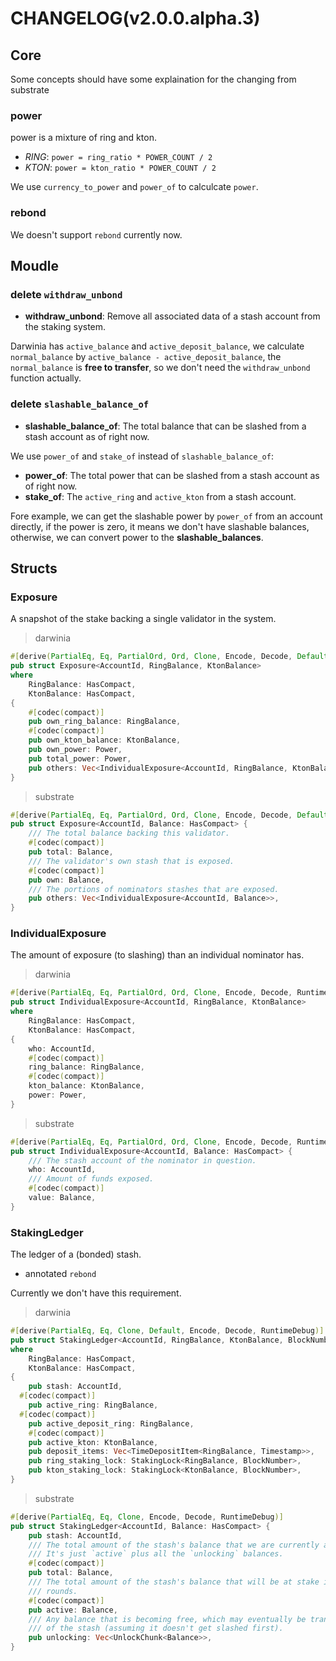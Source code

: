 # CHANGELOG(v2.0.0.alpha.3)

## Core

Some concepts should have some explaination for the changing from substrate

### power

power is a mixture of ring and kton.

+ *RING*: `power = ring_ratio * POWER_COUNT / 2`
+ *KTON*: `power = kton_ratio * POWER_COUNT / 2`

We use `currency_to_power` and `power_of` to calculcate `power`.

### rebond

We doesn't support `rebond` currently now.

## Moudle

### delete `withdraw_unbond`

+ **withdraw_unbond**: Remove all associated data of a stash account from the staking system.

Darwinia has `active_balance` and `active_deposit_balance`, we calculate `normal_balance` by `active_balance - active_deposit_balance`, the `normal_balance` is **free to transfer**, so we don't need the `withdraw_unbond` function actually.

### delete `slashable_balance_of`

+ **slashable_balance_of**: The total balance that can be slashed from a stash account as of right now.

We use `power_of` and `stake_of` instead of `slashable_balance_of`:

+ **power_of**: The total power that can be slashed from a stash account as of right now.
+ **stake_of**: The `active_ring` and `active_kton` from a stash account.

Fore example, we can get the slashable power by `power_of` from an account directly, if the power is zero, it means we don't have slashable balances, otherwise, we can convert power to the **slashable_balances**.

## Structs

### Exposure

A snapshot of the stake backing a single validator in the system.

> darwinia

```rust
#[derive(PartialEq, Eq, PartialOrd, Ord, Clone, Encode, Decode, Default, RuntimeDebug)]
pub struct Exposure<AccountId, RingBalance, KtonBalance>
where
	RingBalance: HasCompact,
	KtonBalance: HasCompact,
{
	#[codec(compact)]
	pub own_ring_balance: RingBalance,
	#[codec(compact)]
	pub own_kton_balance: KtonBalance,
	pub own_power: Power,
	pub total_power: Power,
	pub others: Vec<IndividualExposure<AccountId, RingBalance, KtonBalance>>,
}
```

> substrate

```rust
#[derive(PartialEq, Eq, PartialOrd, Ord, Clone, Encode, Decode, Default, RuntimeDebug)]
pub struct Exposure<AccountId, Balance: HasCompact> {
	/// The total balance backing this validator.
	#[codec(compact)]
	pub total: Balance,
	/// The validator's own stash that is exposed.
	#[codec(compact)]
	pub own: Balance,
	/// The portions of nominators stashes that are exposed.
	pub others: Vec<IndividualExposure<AccountId, Balance>>,
}
```

### IndividualExposure

The amount of exposure (to slashing) than an individual nominator has.

> darwinia

```rust
#[derive(PartialEq, Eq, PartialOrd, Ord, Clone, Encode, Decode, RuntimeDebug)]
pub struct IndividualExposure<AccountId, RingBalance, KtonBalance>
where
	RingBalance: HasCompact,
	KtonBalance: HasCompact,
{
	who: AccountId,
	#[codec(compact)]
	ring_balance: RingBalance,
	#[codec(compact)]
	kton_balance: KtonBalance,
	power: Power,
}
```

> substrate
```rust
#[derive(PartialEq, Eq, PartialOrd, Ord, Clone, Encode, Decode, RuntimeDebug)]
pub struct IndividualExposure<AccountId, Balance: HasCompact> {
	/// The stash account of the nominator in question.
	who: AccountId,
	/// Amount of funds exposed.
	#[codec(compact)]
	value: Balance,
}
```


### StakingLedger

The ledger of a (bonded) stash.

+ annotated `rebond`

Currently we don't have this requirement.

> darwinia
```rust
#[derive(PartialEq, Eq, Clone, Default, Encode, Decode, RuntimeDebug)]
pub struct StakingLedger<AccountId, RingBalance, KtonBalance, BlockNumber, Timestamp>
where
	RingBalance: HasCompact,
	KtonBalance: HasCompact,
{
	pub stash: AccountId,
  #[codec(compact)]
	pub active_ring: RingBalance,
  #[codec(compact)]
	pub active_deposit_ring: RingBalance,
	#[codec(compact)]
	pub active_kton: KtonBalance,
	pub deposit_items: Vec<TimeDepositItem<RingBalance, Timestamp>>,
	pub ring_staking_lock: StakingLock<RingBalance, BlockNumber>,
	pub kton_staking_lock: StakingLock<KtonBalance, BlockNumber>,
}
```

> substrate

```rust
#[derive(PartialEq, Eq, Clone, Encode, Decode, RuntimeDebug)]
pub struct StakingLedger<AccountId, Balance: HasCompact> {
	pub stash: AccountId,
	/// The total amount of the stash's balance that we are currently accounting for.
	/// It's just `active` plus all the `unlocking` balances.
	#[codec(compact)]
	pub total: Balance,
	/// The total amount of the stash's balance that will be at stake in any forthcoming
	/// rounds.
	#[codec(compact)]
	pub active: Balance,
	/// Any balance that is becoming free, which may eventually be transferred out
	/// of the stash (assuming it doesn't get slashed first).
	pub unlocking: Vec<UnlockChunk<Balance>>,
}
```
